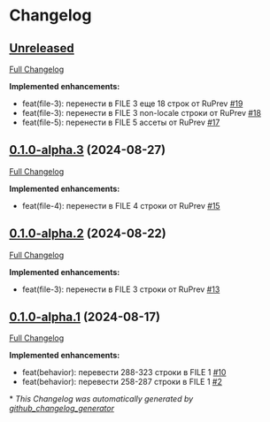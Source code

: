 # Changelog

## [Unreleased](https://github.com/ShiningTwist/rs_mr_rus_locale/tree/HEAD)

[Full Changelog](https://github.com/ShiningTwist/rs_mr_rus_locale/compare/0.1.0-alpha.3...HEAD)

**Implemented enhancements:**

- feat\(file-3\): перенести в FILE 3 еще 18 строк от RuPrev [\#19](https://github.com/ShiningTwist/rs_mr_rus_locale/issues/19)
- feat\(file-3\): перенести в FILE 3 non-locale строки от RuPrev [\#18](https://github.com/ShiningTwist/rs_mr_rus_locale/issues/18)
- feat\(file-5\): перенести в FILE 5 ассеты от RuPrev [\#17](https://github.com/ShiningTwist/rs_mr_rus_locale/issues/17)

## [0.1.0-alpha.3](https://github.com/ShiningTwist/rs_mr_rus_locale/tree/0.1.0-alpha.3) (2024-08-27)

[Full Changelog](https://github.com/ShiningTwist/rs_mr_rus_locale/compare/0.1.0-alpha.2...0.1.0-alpha.3)

**Implemented enhancements:**

- feat\(file-4\): перенести в FILE 4 строки от RuPrev [\#15](https://github.com/ShiningTwist/rs_mr_rus_locale/issues/15)

## [0.1.0-alpha.2](https://github.com/ShiningTwist/rs_mr_rus_locale/tree/0.1.0-alpha.2) (2024-08-22)

[Full Changelog](https://github.com/ShiningTwist/rs_mr_rus_locale/compare/0.1.0-alpha.1...0.1.0-alpha.2)

**Implemented enhancements:**

- feat\(file-3\): перенести в FILE 3 строки от RuPrev [\#13](https://github.com/ShiningTwist/rs_mr_rus_locale/issues/13)

## [0.1.0-alpha.1](https://github.com/ShiningTwist/rs_mr_rus_locale/tree/0.1.0-alpha.1) (2024-08-17)

[Full Changelog](https://github.com/ShiningTwist/rs_mr_rus_locale/compare/4aa51c44983e4aba7b0229e78393cc7312c7d1fc...0.1.0-alpha.1)

**Implemented enhancements:**

- feat\(behavior\): перевести 288-323 строки в FILE 1 [\#10](https://github.com/ShiningTwist/rs_mr_rus_locale/issues/10)
- feat\(behavior\): перевести 258-287 строки в FILE 1 [\#2](https://github.com/ShiningTwist/rs_mr_rus_locale/issues/2)



\* *This Changelog was automatically generated by [github_changelog_generator](https://github.com/github-changelog-generator/github-changelog-generator)*
